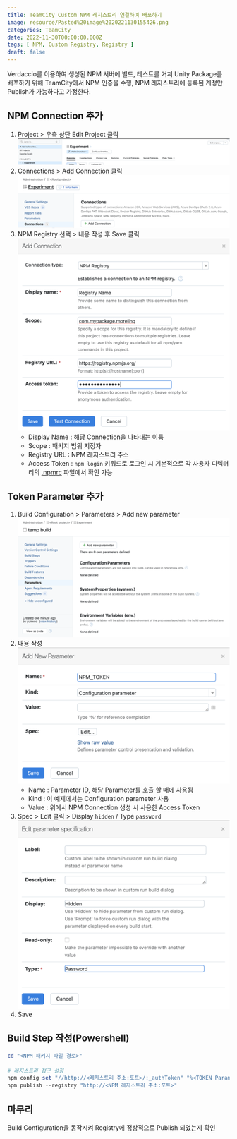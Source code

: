 ```yaml
---
title: TeamCity Custom NPM 레지스트리 연결하여 배포하기
image: resource/Pasted%20image%2020221130155426.png
categories: TeamCity
date: 2022-11-30T00:00:00.000Z
tags: [ NPM, Custom Registry, Registry ]
draft: false
---
```

Verdaccio를 이용하여 생성된 NPM 서버에 빌드, 테스트를 거쳐 Unity Package를 배포하기 위해 TeamCity에서 NPM 인증을 수행, NPM 레지스트리에 등록된 계정만 Publish가 가능하다고 가정한다.

## NPM Connection 추가
1. Project > 우측 상단 Edit Project 클릭
![](../../resource/스크린샷%202022-11-30%20오후%203.17.37.png)
2. Connections > Add Connection 클릭
![](../../resource/스크린샷%202022-11-30%20오후%203.18.30.png)
3. NPM Registry 선택 > 내용 작성 후 Save 클릭
![](../../resource/Pasted%20image%2020221130151952.png)
	- Display Name : 해당 Connection을 나타내는 이름
	- Scope : 패키지 범위 지정자
	- Registry URL : NPM 레지스트리 주소
	- Access Token : `npm login` 키워드로 로그인 시 기본적으로 각 사용자 디렉터리의 [.npmrc](https://outofbedlam.gitbooks.io/npm-handbook/content/config/npmrc.html) 파일에서 확인 가능

## Token Parameter 추가
1. Build Configuration > Parameters > Add new parameter
   ![](../../resource/Pasted%20image%2020221130153138.png)
2. 내용 작성
   ![](../../resource/Pasted%20image%2020221130153411.png)
	- Name : Parameter ID, 해당 Parameter를 호출 할 때에 사용됨
	- Kind : 이 예제에서는 Configuration parameter 사용
	- Value : 위에서 NPM Connection 생성 시 사용한 Access Token
3. Spec > Edit 클릭 > Display `hidden` / Type `password`
   ![](../../resource/Pasted%20image%2020221130153643.png)
4. Save

## Build Step 작성(Powershell)
```powershell
cd "<NPM 패키지 파일 경로>"

# 레지스트리 접근 설정
npm config set "//http://<레지스트리 주소:포트>/:_authToken" "%<TOKEN Parameter 이름>%"
npm publish --registry "http://<NPM 레지스트리 주소:포트>"
```

## 마무리
Build Configuration을 동작시켜 Registry에 정상적으로 Publish 되었는지 확인